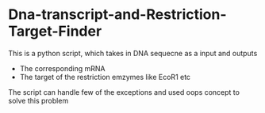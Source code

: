 # Dna-transcript-and-Restriction-Target-Finder

This is a python script, which takes in DNA sequecne as a input and outputs
* The corresponding mRNA 
* The target of the restriction emzymes like EcoR1 etc

The script can handle few of the exceptions  and used oops concept to solve this problem
